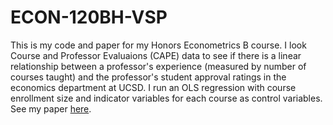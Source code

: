 # ECON-120BH-VSP

This is my code and paper for my Honors Econometrics B course. I look Course and Professor Evaluaions (CAPE) data to see if there is a linear relationship between a professor's experience (measured by number of courses taught) and the professor's student approval ratings in the economics department at UCSD. I run an OLS regression with course enrollment size and indicator variables for each course as control variables. See my paper [here](https://github.com/amandashu/ECON-120BH-VSP/blob/master/VSPAmanda5Mar2019.pdf).
